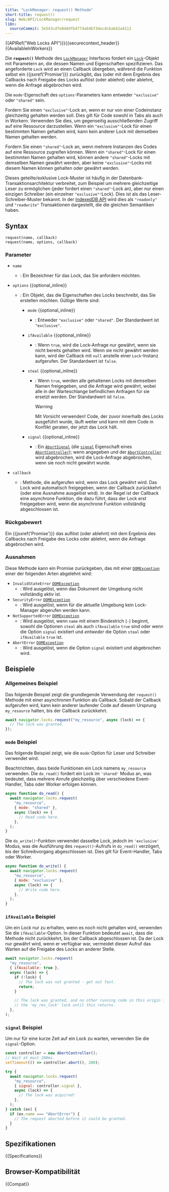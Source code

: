```yaml
---
title: "LockManager: request() Methode"
short-title: request()
slug: Web/API/LockManager/request
l10n:
  sourceCommit: 3e543cdfe8dddfb4774a64bf3decdcbab42a4111
---
```


{{APIRef("Web Locks API")}}{{securecontext_header}} {{AvailableInWorkers}}

Die **`request()`** Methode des [`LockManager`](/de/docs/Web/API/LockManager) Interfaces fordert ein [`Lock`](/de/docs/Web/API/Lock)-Objekt mit Parametern an, die dessen Namen und Eigenschaften spezifizieren. Das angeforderte `Lock` wird an einen Callback übergeben, während die Funktion selbst ein {{jsxref('Promise')}} zurückgibt, das (oder mit dem Ergebnis des Callbacks nach Freigabe des Locks auflöst (oder ablehnt) oder ablehnt, wenn die Anfrage abgebrochen wird.

Die `mode`-Eigenschaft des `options`-Parameters kann entweder `"exclusive"` oder `"shared"` sein.

Fordern Sie einen `"exclusive"`-Lock an, wenn er nur von einer Codeinstanz gleichzeitig gehalten werden soll. Dies gilt für Code sowohl in Tabs als auch in Workern. Verwenden Sie dies, um gegenseitig ausschließenden Zugriff auf eine Ressource darzustellen. Wenn ein `"exclusive"`-Lock für einen bestimmten Namen gehalten wird, kann kein anderer Lock mit demselben Namen gehalten werden.

Fordern Sie einen `"shared"`-Lock an, wenn mehrere Instanzen des Codes auf eine Ressource zugreifen können. Wenn ein `"shared"`-Lock für einen bestimmten Namen gehalten wird, können andere `"shared"`-Locks mit demselben Namen gewährt werden, aber keine `"exclusive"`-Locks mit diesem Namen können gehalten oder gewährt werden.

Dieses geteilte/exklusive Lock-Muster ist häufig in der Datenbank-Transaktionsarchitektur verbreitet, zum Beispiel um mehrere gleichzeitige Leser zu ermöglichen (jeder fordert einen `"shared"`-Lock an), aber nur einen einzigen Schreiber (ein einzelner `"exclusive"`-Lock). Dies ist als das Leser-Schreiber-Muster bekannt. In der [IndexedDB API](/de/docs/Web/API/IndexedDB_API) wird dies als `"readonly"` und `"readwrite"` Transaktionen dargestellt, die die gleichen Semantiken haben.

## Syntax

```js-nolint
request(name, callback)
request(name, options, callback)
```

### Parameter

- `name`

  - : Ein Bezeichner für das Lock, das Sie anfordern möchten.

- `options` {{optional_inline}}

  - : Ein Objekt, das die Eigenschaften des Locks beschreibt, das Sie erstellen möchten. Gültige Werte sind:

    - `mode` {{optional_inline}}

      - : Entweder `"exclusive"` oder `"shared"`. Der Standardwert ist `"exclusive"`.

    - `ifAvailable` {{optional_inline}}

      - : Wenn `true`, wird die Lock-Anfrage nur gewährt, wenn sie nicht bereits gehalten wird. Wenn sie nicht gewährt werden kann, wird der Callback mit `null` anstelle einer `Lock`-Instanz aufgerufen. Der Standardwert ist `false`.

    - `steal` {{optional_inline}}

      - : Wenn `true`, werden alle gehaltenen Locks mit demselben Namen freigegeben, und die Anfrage wird gewährt, wobei alle in der Warteschlange befindlichen Anfragen für sie ersetzt werden. Der Standardwert ist `false`.

        > [!WARNING]
        > Mit Vorsicht verwenden! Code, der zuvor innerhalb des Locks ausgeführt wurde, läuft weiter und kann mit dem Code in Konflikt geraten, der jetzt das Lock hält.

    - `signal` {{optional_inline}}
      - : Ein [`AbortSignal`](/de/docs/Web/API/AbortSignal) (die [`signal`](/de/docs/Web/API/AbortController/signal) Eigenschaft eines [`AbortController`](/de/docs/Web/API/AbortController)); wenn angegeben und der [`AbortController`](/de/docs/Web/API/AbortController) wird abgebrochen, wird die Lock-Anfrage abgebrochen, wenn sie noch nicht gewährt wurde.

- `callback`
  - : Methode, die aufgerufen wird, wenn das Lock gewährt wird. Das Lock wird automatisch freigegeben, wenn der Callback zurückkehrt (oder eine Ausnahme ausgelöst wird). In der Regel ist der Callback eine asynchrone Funktion, die dazu führt, dass der Lock erst freigegeben wird, wenn die asynchrone Funktion vollständig abgeschlossen ist.

### Rückgabewert

Ein {{jsxref('Promise')}} das auflöst (oder ablehnt) mit dem Ergebnis des Callbacks nach Freigabe des Locks oder ablehnt, wenn die Anfrage abgebrochen wird.

### Ausnahmen

Diese Methode kann ein Promise zurückgeben, das mit einer [`DOMException`](/de/docs/Web/API/DOMException) einer der folgenden Arten abgelehnt wird:

- `InvalidStateError` [`DOMException`](/de/docs/Web/API/DOMException)
  - : Wird ausgelöst, wenn das Dokument der Umgebung nicht vollständig aktiv ist.
- `SecurityError` [`DOMException`](/de/docs/Web/API/DOMException)
  - : Wird ausgelöst, wenn für die aktuelle Umgebung kein Lock-Manager abgerufen werden kann.
- `NotSupportedError` [`DOMException`](/de/docs/Web/API/DOMException)
  - : Wird ausgelöst, wenn `name` mit einem Bindestrich (`-`) beginnt, sowohl die Optionen `steal` als auch `ifAvailable` `true` sind oder wenn die Option `signal` existiert und _entweder_ die Option `steal` oder `ifAvailable` `true` ist.
- `AbortError` [`DOMException`](/de/docs/Web/API/DOMException)
  - : Wird ausgelöst, wenn die Option `signal` existiert und abgebrochen wird.

## Beispiele

### Allgemeines Beispiel

Das folgende Beispiel zeigt die grundlegende Verwendung der `request()` Methode mit einer asynchronen Funktion als Callback. Sobald der Callback aufgerufen wird, kann kein anderer laufender Code auf diesem Ursprung `my_resource` halten, bis der Callback zurückkehrt.

```js
await navigator.locks.request("my_resource", async (lock) => {
  // The lock was granted.
});
```

### `mode` Beispiel

Das folgende Beispiel zeigt, wie die `mode`-Option für Leser und Schreiber verwendet wird.

Beachtrichten, dass beide Funktionen ein Lock namens `my_resource` verwenden.
Die `do_read()` fordert ein Lock im `'shared'` Modus an, was bedeutet, dass mehrere Anrufe gleichzeitig über verschiedene Event-Handler, Tabs oder Worker erfolgen können.

```js
async function do_read() {
  await navigator.locks.request(
    "my_resource",
    { mode: "shared" },
    async (lock) => {
      // Read code here.
    },
  );
}
```

Die `do_write()`-Funktion verwendet dasselbe Lock, jedoch im `'exclusive'` Modus, was die Ausführung des `request()`-Aufrufs in `do_read()` verzögert, bis der Schreibvorgang abgeschlossen ist. Dies gilt für Event-Handler, Tabs oder Worker.

```js
async function do_write() {
  await navigator.locks.request(
    "my_resource",
    { mode: "exclusive" },
    async (lock) => {
      // Write code here.
    },
  );
}
```

### `ifAvailable` Beispiel

Um ein Lock nur zu erhalten, wenn es noch nicht gehalten wird, verwenden Sie die `ifAvailable`-Option. In dieser Funktion bedeutet `await`, dass die Methode nicht zurückkehrt, bis der Callback abgeschlossen ist. Da der Lock nur gewährt wird, wenn er verfügbar war, vermeidet dieser Aufruf das Warten auf die Freigabe des Locks an anderer Stelle.

```js
await navigator.locks.request(
  "my_resource",
  { ifAvailable: true },
  async (lock) => {
    if (!lock) {
      // The lock was not granted - get out fast.
      return;
    }

    // The lock was granted, and no other running code in this origin is holding
    // the 'my_res_lock' lock until this returns.
  },
);
```

### `signal` Beispiel

Um nur für eine kurze Zeit auf ein Lock zu warten, verwenden Sie die `signal`-Option.

```js
const controller = new AbortController();
// Wait at most 200ms.
setTimeout(() => controller.abort(), 200);

try {
  await navigator.locks.request(
    "my_resource",
    { signal: controller.signal },
    async (lock) => {
      // The lock was acquired!
    },
  );
} catch (ex) {
  if (ex.name === "AbortError") {
    // The request aborted before it could be granted.
  }
}
```

## Spezifikationen

{{Specifications}}

## Browser-Kompatibilität

{{Compat}}
